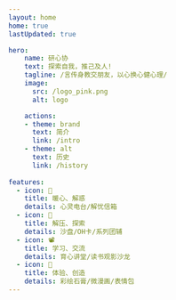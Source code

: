 ```yaml
---
layout: home 
home: true
lastUpdated: true

hero:
    name: 研心协
    text: 探索自我，推己及人!
    tagline: /言传身教交朋友，以心换心健心理/ 
    image:
      src: /logo_pink.png
      alt: logo

    actions:
    - theme: brand
      text: 简介
      link: /intro
    - theme: alt
      text: 历史
      link: /history
    
features:
  - icon: 💞
    title: 暖心、解惑
    details: 心灵电台/解忧信箱
  - icon: 🧘‍
    title: 解压、探索
    details: 沙盘/OH卡/系列团辅
  - icon: 📽
    title: 学习、交流
    details: 育心讲堂/读书观影沙龙
  - icon: 🎨
    title: 体验、创造
    details: 彩绘石膏/微漫画/表情包
---
```



